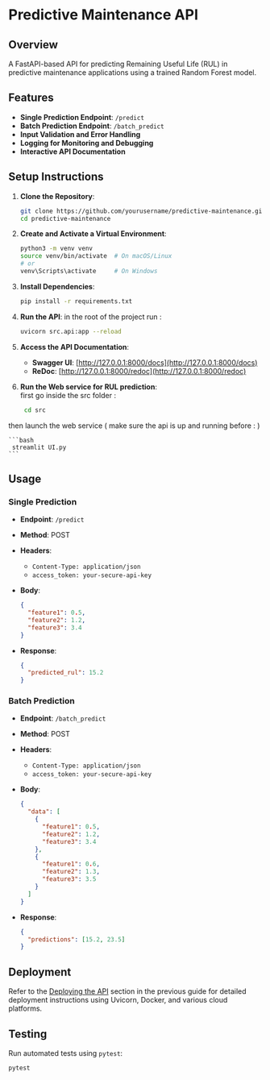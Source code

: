 # Predictive Maintenance API

## Overview

A FastAPI-based API for predicting Remaining Useful Life (RUL) in predictive maintenance applications using a trained Random Forest model.

## Features

- **Single Prediction Endpoint**: `/predict`
- **Batch Prediction Endpoint**: `/batch_predict`
- **Input Validation and Error Handling**
- **Logging for Monitoring and Debugging**
- **Interactive API Documentation**

## Setup Instructions

1. **Clone the Repository**:

    ```bash
    git clone https://github.com/yourusername/predictive-maintenance.git
    cd predictive-maintenance
    ```

2. **Create and Activate a Virtual Environment**:

    ```bash
    python3 -m venv venv
    source venv/bin/activate  # On macOS/Linux
    # or
    venv\Scripts\activate     # On Windows
    ```

3. **Install Dependencies**:

    ```bash
    pip install -r requirements.txt
    ```



5. **Run the API**:
in the root of the project run : 

    ```bash
    uvicorn src.api:app --reload
    ```

6. **Access the API Documentation**:

    - **Swagger UI**: [http://127.0.0.1:8000/docs](http://127.0.0.1:8000/docs)
    - **ReDoc**: [http://127.0.0.1:8000/redoc](http://127.0.0.1:8000/redoc)

7. **Run  the Web service for RUL prediction**:    
first go inside the src folder : 
      ```bash
       cd src 
      ```
then launch the web service ( make sure the api is up and running before : )

    ```bash
     streamlit UI.py
    ```
 
## Usage

### Single Prediction

- **Endpoint**: `/predict`
- **Method**: POST
- **Headers**:
  - `Content-Type: application/json`
  - `access_token: your-secure-api-key`
- **Body**:

    ```json
    {
      "feature1": 0.5,
      "feature2": 1.2,
      "feature3": 3.4
    }
    ```

- **Response**:

    ```json
    {
      "predicted_rul": 15.2
    }
    ```

### Batch Prediction

- **Endpoint**: `/batch_predict`
- **Method**: POST
- **Headers**:
  - `Content-Type: application/json`
  - `access_token: your-secure-api-key`
- **Body**:

    ```json
    {
      "data": [
        {
          "feature1": 0.5,
          "feature2": 1.2,
          "feature3": 3.4
        },
        {
          "feature1": 0.6,
          "feature2": 1.3,
          "feature3": 3.5
        }
      ]
    }
    ```

- **Response**:

    ```json
    {
      "predictions": [15.2, 23.5]
    }
    ```

## Deployment

Refer to the [Deploying the API](#7-deploying-the-api) section in the previous guide for detailed deployment instructions using Uvicorn, Docker, and various cloud platforms.

## Testing

Run automated tests using `pytest`:

```bash
pytest
